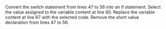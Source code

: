 Convert the switch statement from lines 47 to 56 into an if statement.
Select the value assigned to the variable content at line 60.
Replace the variable content at line 67 with the selected code.
Remove the short value declaration from lines 47 to 56.
